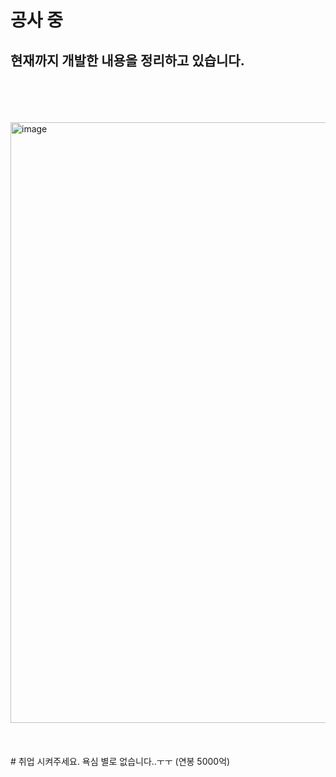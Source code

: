 # 공사 중
## 현재까지 개발한 내용을 정리하고 있습니다.

<br/>
<br/>
<br/>
<br/>
<img width="961" alt="image" src="https://github.com/mb5ss95/mb5ss95/assets/60500325/38465dc6-9a54-4c84-aef2-841cc521ed25">
<br/>
<br/>
<br/>
<br/>
# 취업 시켜주세요. 욕심 별로 없습니다..ㅜㅜ (연봉 5000억)
